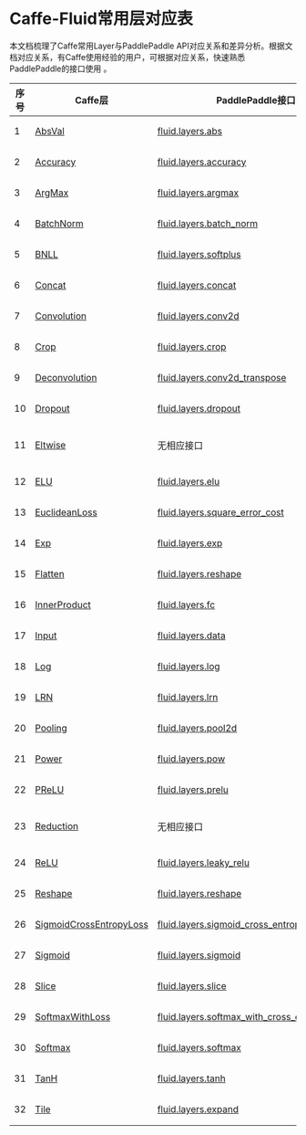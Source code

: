 # Caffe-Fluid常用层对应表

本文档梳理了Caffe常用Layer与PaddlePaddle API对应关系和差异分析。根据文档对应关系，有Caffe使用经验的用户，可根据对应关系，快速熟悉PaddlePaddle的接口使用 。  


| 序号 | Caffe层                                                      | PaddlePaddle接口                                             | 备注                                                         |
| ---- | ------------------------------------------------------------ | ------------------------------------------------------------ | ------------------------------------------------------------ |
| 1    | [AbsVal](http://caffe.berkeleyvision.org/tutorial/layers/absval.html) | [fluid.layers.abs](http://paddlepaddle.org/documentation/docs/zh/1.3/api_cn/layers_cn.html#permalink-182-abs) | 功能一致                                                     |
| 2    | [Accuracy](http://caffe.berkeleyvision.org/tutorial/layers/accuracy.html) | [fluid.layers.accuracy](http://paddlepaddle.org/documentation/docs/zh/1.3/api_cn/layers_cn.html#permalink-253-accuracy) | [差异对比](https://github.com/PaddlePaddle/X2Paddle/blob/master/caffe2fluid/doc/Accuracy.md) |
| 3    | [ArgMax](http://caffe.berkeleyvision.org/tutorial/layers/argmax.html) | [fluid.layers.argmax](http://paddlepaddle.org/documentation/docs/zh/1.3/api_cn/layers_cn.html#permalink-204-argmax) | [差异对比](https://github.com/PaddlePaddle/X2Paddle/blob/master/caffe2fluid/doc/ArgMax.md) |
| 4    | [BatchNorm](http://caffe.berkeleyvision.org/tutorial/layers/batchnorm.html) | [fluid.layers.batch_norm](http://paddlepaddle.org/documentation/docs/zh/1.3/api_cn/layers_cn.html#permalink-36-batch_norm) | [差异对比](https://github.com/PaddlePaddle/X2Paddle/blob/master/caffe2fluid/doc/BatchNorm.md) |
| 5    | [BNLL](http://caffe.berkeleyvision.org/tutorial/layers/bnll.html) | [fluid.layers.softplus](http://paddlepaddle.org/documentation/docs/zh/1.3/api_cn/layers_cn.html#permalink-194-softplus) | 功能一致                                                     |
| 6    | [Concat](http://caffe.berkeleyvision.org/tutorial/layers/concat.html) | [fluid.layers.concat](http://paddlepaddle.org/documentation/docs/zh/1.3/api_cn/layers_cn.html#permalink-209-concat) | 功能一致                                                     |
| 7    | [Convolution](http://caffe.berkeleyvision.org/tutorial/layers/convolution.html) | [fluid.layers.conv2d](http://paddlepaddle.org/documentation/docs/zh/1.3/api_cn/layers_cn.html#permalink-45-conv2d) | [差异对比](https://github.com/PaddlePaddle/X2Paddle/blob/master/caffe2fluid/doc/Convolution.md) |
| 8    | [Crop](http://caffe.berkeleyvision.org/tutorial/layers/crop.html) | [fluid.layers.crop](http://paddlepaddle.org/documentation/docs/zh/1.3/api_cn/layers_cn.html#permalink-51-crop) | [差异对比](https://github.com/PaddlePaddle/X2Paddle/blob/master/caffe2fluid/doc/Crop.md) |
| 9    | [Deconvolution](http://caffe.berkeleyvision.org/tutorial/layers/deconvolution.html) | [fluid.layers.conv2d_transpose](http://paddlepaddle.org/documentation/docs/zh/1.3/api_cn/layers_cn.html#permalink-46-conv2d_transpose) | [差异对比](https://github.com/PaddlePaddle/X2Paddle/blob/master/caffe2fluid/doc/Deconvolution.md) |
| 10   | [Dropout](http://caffe.berkeleyvision.org/tutorial/layers/dropout.html) | [fluid.layers.dropout](http://paddlepaddle.org/documentation/docs/zh/1.3/api_cn/layers_cn.html#permalink-56-dropout) | [差异对比](https://github.com/PaddlePaddle/X2Paddle/blob/master/caffe2fluid/doc/Dropout.md) |
| 11   | [Eltwise](http://caffe.berkeleyvision.org/tutorial/layers/eltwise.html) | 无相应接口                                                      | [Paddle实现方法](https://github.com/PaddlePaddle/X2Paddle/blob/master/caffe2fluid/doc/https://github.com/PaddlePaddle/X2Paddle/blob/master/tensorflow2fluid/doc/Eltwise.md) |
| 12   | [ELU](http://caffe.berkeleyvision.org/tutorial/layers/elu.html) | [fluid.layers.elu](http://paddlepaddle.org/documentation/docs/zh/1.3/api_cn/layers_cn.html#permalink-68-elu) | 功能一致                                                     |
| 13   | [EuclideanLoss](http://caffe.berkeleyvision.org/tutorial/layers/euclideanloss.html) | [fluid.layers.square_error_cost](http://paddlepaddle.org/documentation/docs/zh/1.3/api_cn/layers_cn.html#permalink-167-square_error_cost) | [差异对比](https://github.com/PaddlePaddle/X2Paddle/blob/master/caffe2fluid/doc/EuclideanLoss.md) |
| 14   | [Exp](http://caffe.berkeleyvision.org/tutorial/layers/exp.html) | [fluid.layers.exp](http://paddlepaddle.org/documentation/docs/zh/1.3/api_cn/layers_cn.html#permalink-186-exp) | [差异对比](https://github.com/PaddlePaddle/X2Paddle/blob/master/caffe2fluid/doc/Exp.md) |
| 15   | [Flatten](http://caffe.berkeleyvision.org/tutorial/layers/flatten.html) | [fluid.layers.reshape](http://paddlepaddle.org/documentation/docs/zh/1.3/api_cn/layers_cn.html#permalink-72-reshape) | [差异对比](https://github.com/PaddlePaddle/X2Paddle/blob/master/caffe2fluid/doc/Flatten.md) |
| 16   | [InnerProduct](http://caffe.berkeleyvision.org/tutorial/layers/innerproduct.html) | [fluid.layers.fc](http://paddlepaddle.org/documentation/docs/zh/1.3/api_cn/layers_cn.html#permalink-71-fc) | [差异对比](https://github.com/PaddlePaddle/X2Paddle/blob/master/caffe2fluid/doc/InnerProduct.md) |
| 17   | [Input](http://caffe.berkeleyvision.org/tutorial/layers/input.html) | [fluid.layers.data](http://paddlepaddle.org/documentation/docs/zh/1.3/api_cn/layers_cn.html#permalink-20-data) | [差异对比](https://github.com/PaddlePaddle/X2Paddle/blob/master/caffe2fluid/doc/Input.md) |
| 18   | [Log](http://caffe.berkeleyvision.org/tutorial/layers/log.html) | [fluid.layers.log](http://paddlepaddle.org/documentation/docs/zh/1.3/api_cn/layers_cn.html#permalink-93-log) | [差异对比](https://github.com/PaddlePaddle/X2Paddle/blob/master/caffe2fluid/doc/Log.md) |
| 19   | [LRN](http://caffe.berkeleyvision.org/tutorial/layers/lrn.html) | [fluid.layers.lrn](http://paddlepaddle.org/documentation/docs/zh/1.3/api_cn/layers_cn.html#permalink-99-lrn) | [差异对比](https://github.com/PaddlePaddle/X2Paddle/blob/master/caffe2fluid/doc/LRN.md) |
| 20   | [Pooling](http://caffe.berkeleyvision.org/tutorial/layers/pooling.html) | [fluid.layers.pool2d](http://paddlepaddle.org/documentation/docs/zh/1.3/api_cn/layers_cn.html#permalink-115-pool2d) | [差异对比](https://github.com/PaddlePaddle/X2Paddle/blob/master/caffe2fluid/doc/Pooling.md) |
| 21   | [Power](http://caffe.berkeleyvision.org/tutorial/layers/power.html) | [fluid.layers.pow](http://paddlepaddle.org/documentation/docs/zh/1.3/api_cn/layers_cn.html#permalink-117-pow) | [差异对比](https://github.com/PaddlePaddle/X2Paddle/blob/master/caffe2fluid/doc/Power.md) |
| 22   | [PReLU](http://caffe.berkeleyvision.org/tutorial/layers/prelu.html) | [fluid.layers.prelu](http://paddlepaddle.org/documentation/docs/zh/1.3/api_cn/layers_cn.html#permalink-118-prelu) | 功能一致                                                     |
| 23   | [Reduction](http://caffe.berkeleyvision.org/tutorial/layers/reduction.html) | 无相应接口                                                      | [Paddle实现方法](https://github.com/PaddlePaddle/X2Paddle/blob/master/caffe2fluid/doc/https://github.com/PaddlePaddle/X2Paddle/blob/master/tensorflow2fluid/doc/Reduction.md) |
| 24   | [ReLU](http://caffe.berkeleyvision.org/tutorial/layers/relu.html) | [fluid.layers.leaky_relu](http://paddlepaddle.org/documentation/docs/zh/1.3/api_cn/layers_cn.html#permalink-128-relu)                                                            | 功能一致 |
| 25   | [Reshape](http://caffe.berkeleyvision.org/tutorial/layers/reshape.html) | [fluid.layers.reshape](http://paddlepaddle.org/documentation/docs/zh/1.3/api_cn/layers_cn.html#permalink-130-reshape) | [差异对比](https://github.com/PaddlePaddle/X2Paddle/blob/master/caffe2fluid/doc/Reshape.md) |
| 26   | [SigmoidCrossEntropyLoss](http://caffe.berkeleyvision.org/tutorial/layers/sigmoidcrossentropyloss.html) | [fluid.layers.sigmoid_cross_entropy_with_logits](http://paddlepaddle.org/documentation/docs/zh/1.3/api_cn/layers_cn.html#permalink-158-sigmoid_cross_entropy_with_logits) | [差异对比](https://github.com/PaddlePaddle/X2Paddle/blob/master/caffe2fluid/doc/SigmoidCrossEntropyLoss.md) |
| 27   | [Sigmoid](http://caffe.berkeleyvision.org/tutorial/layers/sigmoid.html) | [fluid.layers.sigmoid](http://paddlepaddle.org/documentation/docs/zh/1.3/api_cn/layers_cn.html#permalink-192-sigmoid) | 功能一致                                                     |
| 28   | [Slice](http://caffe.berkeleyvision.org/tutorial/layers/slice.html) | [fluid.layers.slice](http://paddlepaddle.org/documentation/docs/zh/1.3/api_cn/layers_cn.html#permalink-160-slice) | [差异对比](https://github.com/PaddlePaddle/X2Paddle/blob/master/caffe2fluid/doc/Slice.md) |
| 29   | [SoftmaxWithLoss](http://caffe.berkeleyvision.org/tutorial/layers/softmaxwithloss.html) | [fluid.layers.softmax_with_cross_entropy](http://paddlepaddle.org/documentation/docs/zh/1.3/api_cn/layers_cn.html#permalink-164-softmax_with_cross_entropy) | [差异对比](https://github.com/PaddlePaddle/X2Paddle/blob/master/caffe2fluid/doc/SofmaxWithLoss.md) |
| 30   | [Softmax](http://caffe.berkeleyvision.org/tutorial/layers/softmax.html) | [fluid.layers.softmax](http://paddlepaddle.org/documentation/docs/zh/1.3/api_cn/layers_cn.html#permalink-163-softmax) | [差异对比](https://github.com/PaddlePaddle/X2Paddle/blob/master/caffe2fluid/doc/Sofmax.md) |
| 31   | [TanH](http://caffe.berkeleyvision.org/tutorial/layers/tanh.html) | [fluid.layers.tanh](http://paddlepaddle.org/documentation/docs/zh/1.3/api_cn/layers_cn.html#permalink-199-tanh) | 功能一致                                                     |
| 32   | [Tile](http://caffe.berkeleyvision.org/tutorial/layers/tile.html) | [fluid.layers.expand](http://paddlepaddle.org/documentation/docs/zh/1.3/api_cn/layers_cn.html#permalink-70-expand) | [差异对比](https://github.com/PaddlePaddle/X2Paddle/blob/master/caffe2fluid/doc/Tile.md) |
